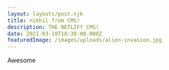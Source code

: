 ```yaml
---
layout: layouts/post.njk
title: nikhil from CMS!
description: THE NETLIFY CMS!
date: 2021-03-10T18:30:00.000Z
featuredImage: /images/uploads/alien-invasion.jpg
---
```

Awesome